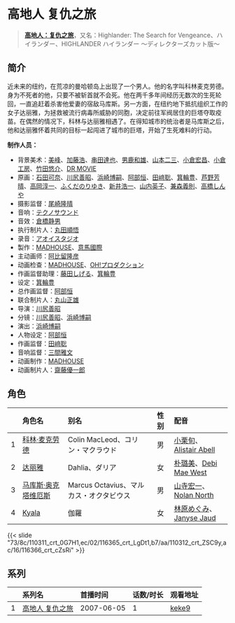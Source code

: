 # 高地人 复仇之旅


> <u>**[高地人：复仇之旅](https://bgm.tv/subject/10598)**</u>，又名：Highlander: The Search for Vengeance、ハイランダー、HIGHLANDER ハイランダー 〜ディレクターズカット版〜

## 简介

近未来的纽约，在荒凉的曼哈顿岛上出现了一个男人。他的名字叫科林麦克劳德。身为不死者的他，只要不被斩首就不会死。他在两千多年间经历无数次的生死轮回，一直追赶着杀害他爱妻的宿敌马库斯。另一方面，在纽约地下抵抗组织工作的女子达丽雅，为拯救被流行病毒所威胁的同胞，决定前往军阀居住的巨塔夺取疫苗。在偶然的情况下，科林与达丽雅相遇了。在得知城市的统治者是马库斯之后，他和达丽雅怀着共同的目标一起闯进了城市的巨塔，开始了生死难料的行动。

**制作人员：**
- 背景美术：[美峰](https://bgm.tv/person/27305)、[加藤浩](https://bgm.tv/person/5990)、[串田達也](https://bgm.tv/person/11362)、[男鹿和雄](https://bgm.tv/person/11681)、[山本二三](https://bgm.tv/person/3471)、[小倉宏昌](https://bgm.tv/person/11836)、[小倉工房](https://bgm.tv/person/18542)、[竹田悠介](https://bgm.tv/person/6157)、[DR MOVIE](https://bgm.tv/person/11389)
- 原画：[石田可奈](https://bgm.tv/person/6886)、[川尻善昭](https://bgm.tv/person/804)、[浜崎博嗣](https://bgm.tv/person/1208)、[阿部恒](https://bgm.tv/person/36)、[田﨑聡](https://bgm.tv/person/2758)、[箕輪豊](https://bgm.tv/person/1999)、[芦野芳晴](https://bgm.tv/person/1732)、[高岡淳一](https://bgm.tv/person/2186)、[ふくだのりゆき](https://bgm.tv/person/755)、[新井浩一](https://bgm.tv/person/4)、[山内英子](https://bgm.tv/person/11358)、[兼森義則](https://bgm.tv/person/753)、[高橋しんや](https://bgm.tv/person/455)
- 摄影监督：[尾崎隆晴](https://bgm.tv/person/6154)
- 音响：[テクノサウンド](https://bgm.tv/person/23711)
- 音效：[倉橋静男](https://bgm.tv/person/6076)
- 执行制片人：[丸田順悟](https://bgm.tv/person/49008)
- 录音：[アオイスタジオ](https://bgm.tv/person/32105)
- 製作：[MADHOUSE](https://bgm.tv/person/603)、[意馬國際](https://bgm.tv/person/65141)
- 主动画师：[阿比留隆彦](https://bgm.tv/person/29435)
- 动画检查：[MADHOUSE](https://bgm.tv/person/603)、[OH!プロダクション](https://bgm.tv/person/15431)
- 作画监督助理：[藤田しげる](https://bgm.tv/person/1709)、[箕輪豊](https://bgm.tv/person/1999)
- 设定：[箕輪豊](https://bgm.tv/person/1999)
- 总作画监督：[阿部恒](https://bgm.tv/person/36)
- 联合制片人：[丸山正雄](https://bgm.tv/person/914)
- 导演：[川尻善昭](https://bgm.tv/person/804)
- 分镜：[川尻善昭](https://bgm.tv/person/804)、[浜崎博嗣](https://bgm.tv/person/1208)
- 演出：[浜崎博嗣](https://bgm.tv/person/1208)
- 人物设定：[阿部恒](https://bgm.tv/person/36)
- 作画监督：[田﨑聡](https://bgm.tv/person/2758)
- 音响监督：[三間雅文](https://bgm.tv/person/42)
- 动画制作：[MADHOUSE](https://bgm.tv/person/603)
- 动画制片人：[齋藤優一郎](https://bgm.tv/person/55158)

## 角色

|     |   角色名   |   别名  | 性别 |  配音  |
|:--- |:------  |:----      |:---  |:--   |
| 1 | [科林·麦克劳德](https://bgm.tv/character/110311) | Colin MacLeod、コリン・マクラウド | 男 | [小栗旬](https://bgm.tv/person/9468)、[Alistair Abell](https://bgm.tv/person/48032) |
| 2 | [达丽雅](https://bgm.tv/character/116365) | Dahlia、ダリア | 女 | [朴璐美](https://bgm.tv/person/4027)、[Debi Mae West](https://bgm.tv/person/48041) |
| 3 | [马库斯·奥克塔维厄斯](https://bgm.tv/character/110312) | Marcus Octavius、マルカス・オクタビウス | 男 | [山寺宏一](https://bgm.tv/person/3914)、[Nolan North](https://bgm.tv/person/45125) |
| 4 | [Kyala](https://bgm.tv/character/116366) | 伽羅 | 女 | [林原めぐみ](https://bgm.tv/person/3919)、[Janyse Jaud](https://bgm.tv/person/52294) |

{{< slide "73/8c/110311_crt_0G7H1,ec/02/116365_crt_LgDt1,b7/aa/110312_crt_ZSC9y,ac/16/116366_crt_cZsRi" >}}

## 系列

|     | 系列名      | 首播时间       | 话数/时长 | 观看地址                                                    |
| :-- | :------- | :--------- | :---- | :------------------------------------------------------ |
| 1   |[高地人 复仇之旅](https://bgm.tv/subject/10598)| 2007-06-05 | 1     | [keke9](https://www.keke9.app/play/177665-4-68117.html) |



